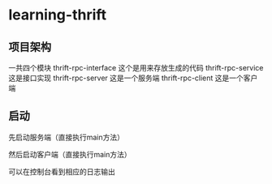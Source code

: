 # learning-thrift

## 项目架构
一共四个模块
thrift-rpc-interface 这个是用来存放生成的代码
thrift-rpc-service 这是接口实现
thrift-rpc-server 这是一个服务端
thrift-rpc-client 这是一个客户端

## 启动
先启动服务端（直接执行main方法）

然后启动客户端（直接执行main方法）

可以在控制台看到相应的日志输出